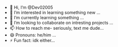 - 👋 Hi, I’m @Dev02005
- 👀 I’m interested in learning something new ...
- 🌱 I’m currently learning something ...
- 💞️ I’m looking to collaborate on intresting projects ...
- 📫 How to reach me- seriously, text me dude...
- 😄 Pronouns: he/him ...
- ⚡ Fun fact: idk either...

<!---
Dev02005/Dev02005 is a ✨ special ✨ repository because its `README.md` (this file) appears on your GitHub profile.
You can click the Preview link to take a look at your changes.
--->
